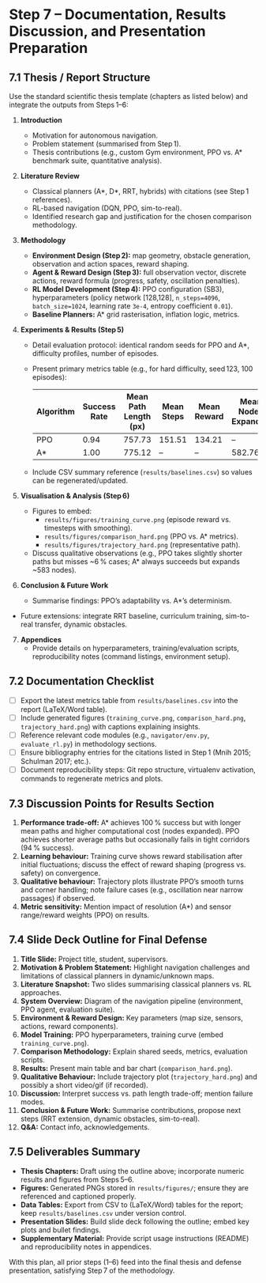 # Step 7 – Documentation, Results Discussion, and Presentation Preparation

## 7.1 Thesis / Report Structure
Use the standard scientific thesis template (chapters as listed below) and integrate the outputs from Steps 1–6:

1. **Introduction**
   - Motivation for autonomous navigation.
   - Problem statement (summarised from Step 1).
   - Thesis contributions (e.g., custom Gym environment, PPO vs. A* benchmark suite, quantitative analysis).

2. **Literature Review**
   - Classical planners (A*, D*, RRT, hybrids) with citations (see Step 1 references).
   - RL-based navigation (DQN, PPO, sim-to-real).
   - Identified research gap and justification for the chosen comparison methodology.

3. **Methodology**
   - **Environment Design (Step 2):** map geometry, obstacle generation, observation and action spaces, reward shaping.
   - **Agent & Reward Design (Step 3):** full observation vector, discrete actions, reward formula (progress, safety, oscillation penalties).
   - **RL Model Development (Step 4):** PPO configuration (SB3), hyperparameters (policy network [128,128], `n_steps=4096`, `batch_size=1024`, learning rate `3e-4`, entropy coefficient `0.01`).
   - **Baseline Planners:** A* grid rasterisation, inflation logic, metrics.

4. **Experiments & Results (Step 5)**
   - Detail evaluation protocol: identical random seeds for PPO and A*, difficulty profiles, number of episodes.
   - Present primary metrics table (e.g., for hard difficulty, seed 123, 100 episodes):

     | Algorithm | Success Rate | Mean Path Length (px) | Mean Steps | Mean Reward | Mean Nodes Expanded |
     |-----------|--------------|-----------------------|------------|-------------|---------------------|
     | PPO       | 0.94         | 757.73                | 151.51     | 134.21      | –                   |
     | A*        | 1.00         | 775.12                | –          | –           | 582.76              |

   - Include CSV summary reference (`results/baselines.csv`) so values can be regenerated/updated.

5. **Visualisation & Analysis (Step 6)**
   - Figures to embed:
     - `results/figures/training_curve.png` (episode reward vs. timesteps with smoothing).
     - `results/figures/comparison_hard.png` (PPO vs. A* metrics).
     - `results/figures/trajectory_hard.png` (representative path).
   - Discuss qualitative observations (e.g., PPO takes slightly shorter paths but misses ~6 % cases; A* always succeeds but expands ~583 nodes).

6. **Conclusion & Future Work**
   - Summarise findings: PPO’s adaptability vs. A*’s determinism.
  - Future extensions: integrate RRT baseline, curriculum training, sim-to-real transfer, dynamic obstacles.

7. **Appendices**
   - Provide details on hyperparameters, training/evaluation scripts, reproducibility notes (command listings, environment setup).

## 7.2 Documentation Checklist
- [ ] Export the latest metrics table from `results/baselines.csv` into the report (LaTeX/Word table).
- [ ] Include generated figures (`training_curve.png`, `comparison_hard.png`, `trajectory_hard.png`) with captions explaining insights.
- [ ] Reference relevant code modules (e.g., `navigator/env.py`, `evaluate_rl.py`) in methodology sections.
- [ ] Ensure bibliography entries for the citations listed in Step 1 (Mnih 2015; Schulman 2017; etc.).
- [ ] Document reproducibility steps: Git repo structure, virtualenv activation, commands to regenerate metrics and plots.

## 7.3 Discussion Points for Results Section
1. **Performance trade-off:** A* achieves 100 % success but with longer mean paths and higher computational cost (nodes expanded). PPO achieves shorter average paths but occasionally fails in tight corridors (94 % success).
2. **Learning behaviour:** Training curve shows reward stabilisation after initial fluctuations; discuss the effect of reward shaping (progress vs. safety) on convergence.
3. **Qualitative behaviour:** Trajectory plots illustrate PPO’s smooth turns and corner handling; note failure cases (e.g., oscillation near narrow passages) if observed.
4. **Metric sensitivity:** Mention impact of resolution (A*) and sensor range/reward weights (PPO) on results.

## 7.4 Slide Deck Outline for Final Defense
1. **Title Slide:** Project title, student, supervisors.
2. **Motivation & Problem Statement:** Highlight navigation challenges and limitations of classical planners in dynamic/unknown maps.
3. **Literature Snapshot:** Two slides summarising classical planners vs. RL approaches.
4. **System Overview:** Diagram of the navigation pipeline (environment, PPO agent, evaluation suite).
5. **Environment & Reward Design:** Key parameters (map size, sensors, actions, reward components).
6. **Model Training:** PPO hyperparameters, training curve (embed `training_curve.png`).
7. **Comparison Methodology:** Explain shared seeds, metrics, evaluation scripts.
8. **Results:** Present main table and bar chart (`comparison_hard.png`).
9. **Qualitative Behaviour:** Include trajectory plot (`trajectory_hard.png`) and possibly a short video/gif (if recorded).
10. **Discussion:** Interpret success vs. path length trade-off; mention failure modes.
11. **Conclusion & Future Work:** Summarise contributions, propose next steps (RRT extension, dynamic obstacles, sim-to-real).
12. **Q&A:** Contact info, acknowledgements.

## 7.5 Deliverables Summary
- **Thesis Chapters:** Draft using the outline above; incorporate numeric results and figures from Steps 5–6.
- **Figures:** Generated PNGs stored in `results/figures/`; ensure they are referenced and captioned properly.
- **Data Tables:** Export from CSV to (LaTeX/Word) tables for the report; keep `results/baselines.csv` under version control.
- **Presentation Slides:** Build slide deck following the outline; embed key plots and bullet findings.
- **Supplementary Material:** Provide script usage instructions (README) and reproducibility notes in appendices.

With this plan, all prior steps (1–6) feed into the final thesis and defense presentation, satisfying Step 7 of the methodology.
